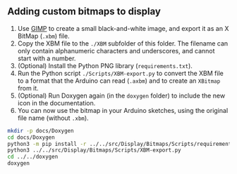 ## Adding custom bitmaps to display

1. Use [GIMP](https://www.gimp.org/) to create a small black-and-white image, and export it as an X BitMap (`.xbm`) file.
2. Copy the XBM file to the `./XBM` subfolder of this folder. The filename can only contain alphanumeric characters and underscores, and cannot start with a number.
3. (Optional) Install the Python PNG library (`requirements.txt`).
4. Run the Python script `./Scripts/XBM-export.py` to convert the XBM file to a format that the Arduino can read (`.axbm`) and to create an `XBitmap` from it.
5. (Optional) Run Doxygen again (in the `doxygen` folder) to include the new icon in the documentation.
6. You can now use the bitmap in your Arduino sketches, using the original file name (without `.xbm`).

```sh
mkdir -p docs/Doxygen
cd docs/Doxygen
python3 -m pip install -r ../../src/Display/Bitmaps/Scripts/requirements.txt
python3 ../../src/Display/Bitmaps/Scripts/XBM-export.py
cd ../../doxygen
doxygen
```